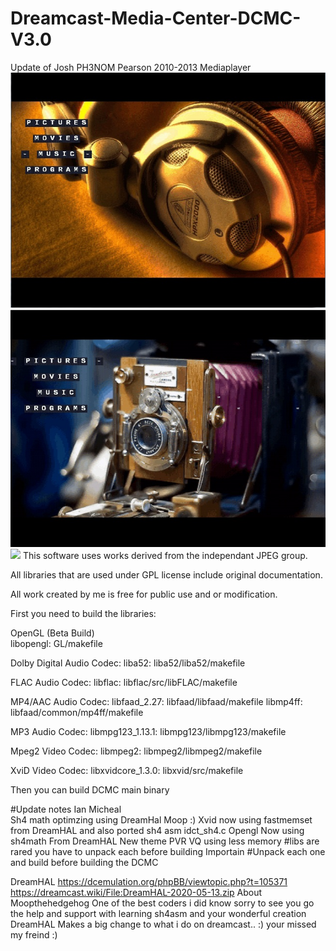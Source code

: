 # Dreamcast-Media-Center-DCMC-V3.0
Update of  Josh PH3NOM Pearson 2010-2013 Mediaplayer
<img src="./theme.jpg">
<img src="./theme2.jpg">
<img src="./theme3.jpg">
This software uses works derived from the independant JPEG group.

All libraries that are used under GPL license include original documentation.

All work created by me is free for public use and or modification.

First you need to build the libraries:

OpenGL (Beta Build)      
libopengl: GL/makefile

Dolby Digital Audio Codec:
liba52: liba52/liba52/makefile

FLAC Audio Codec:
libflac: libflac/src/libFLAC/makefile

MP4/AAC Audio Codec:
libfaad_2.27: libfaad/libfaad/makefile
libmp4ff: libfaad/common/mp4ff/makefile

MP3 Audio Codec:
libmpg123_1.13.1: libmpg123/libmpg123/makefile

Mpeg2 Video Codec:
libmpeg2: libmpeg2/libmpeg2/makefile

XviD Video Codec:
libxvidcore_1.3.0: libxvid/src/makefile

Then you can build DCMC main binary

#Update notes Ian Micheal  
Sh4 math optimzing using DreamHal Moop :)
Xvid now using fastmemset from DreamHAL and also ported sh4 asm idct_sh4.c 
Opengl Now using sh4math From DreamHAL
New theme PVR VQ using less memory
#libs are rared you have to unpack each before building Importain
#Unpack each one and build before building the DCMC 

DreamHAL https://dcemulation.org/phpBB/viewtopic.php?t=105371
https://dreamcast.wiki/File:DreamHAL-2020-05-13.zip
About Moopthehedgehog
One of the best coders i did know sorry to see you go the help and support with learning sh4asm and your wonderful creation DreamHAL 
Makes a big change to what i do on dreamcast.. :) your missed my freind :)
